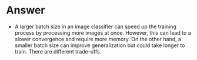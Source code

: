 # Answer
* A larger batch size in an image classifier can speed up the training process by processing more images at once. However, this can lead to a slower convergence and require more memory. On the other hand, a smaller batch size can improve generalization but could take longer to train. There are different trade-offs.